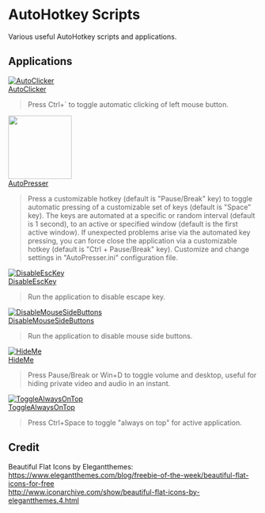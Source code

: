 # AutoHotkey Scripts
Various useful AutoHotkey scripts and applications.  
  
## Applications
[![AutoClicker](AutoClicker/AutoClicker.ico)](AutoClicker/AutoClicker.exe)  
[AutoClicker](AutoClicker/AutoClicker.exe)  
> Press Ctrl+` to toggle automatic clicking of left mouse button.  
  
[<img src="AutoPresser/AutoPresser.ico" width="128" height="128">](AutoPresser/AutoPresser.exe)  
[AutoPresser](AutoPresser/AutoPresser.exe)  
> Press a customizable hotkey (default is "Pause/Break" key) to toggle automatic pressing of a customizable set of keys (default is "Space" key).
> The keys are automated at a specific or random interval (default is 1 second), to an active or specified window (default is the first active window).
> If unexpected problems arise via the automated key pressing, you can force close the application via a customizable hotkey (default is "Ctrl + Pause/Break" key).
> Customize and change settings in "AutoPresser.ini" configuration file.
  
[![DisableEscKey](DisableEscKey/DisableEscKey.ico)](DisableEscKey/DisableEscKey.exe)  
[DisableEscKey](DisableEscKey/DisableEscKey.exe)  
> Run the application to disable escape key.  
  
[![DisableMouseSideButtons](DisableMouseSideButtons/DisableMouseSideButtons.ico)](DisableMouseSideButtons/DisableMouseSideButtons.exe)  
[DisableMouseSideButtons](DisableMouseSideButtons/DisableMouseSideButtons.exe)  
> Run the application to disable mouse side buttons.  
  
[![HideMe](HideMe/HideMe.ico)](HideMe/HideMe.exe)  
[HideMe](HideMe/HideMe.exe)  
> Press Pause/Break or Win+D to toggle volume and desktop, useful for hiding private video and audio in an instant.  
  
[![ToggleAlwaysOnTop](ToggleAlwaysOnTop/ToggleAlwaysOnTop.ico)](ToggleAlwaysOnTop/ToggleAlwaysOnTop.exe)  
[ToggleAlwaysOnTop](ToggleAlwaysOnTop/ToggleAlwaysOnTop.exe)  
> Press Ctrl+Space to toggle "always on top" for active application.  
  
## Credit
Beautiful Flat Icons by Elegantthemes:  
https://www.elegantthemes.com/blog/freebie-of-the-week/beautiful-flat-icons-for-free  
http://www.iconarchive.com/show/beautiful-flat-icons-by-elegantthemes.4.html  